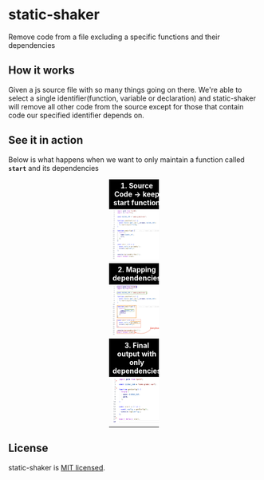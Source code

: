 # static-shaker

Remove code from a file excluding a specific functions and their dependencies

## How it works

Given a js source file with so many things going on there. We're able to select a single identifier(function, variable or declaration) and static-shaker will remove all other code from the source except for those that contain code our specified identifier depends on.

## See it in action

Below is what happens when we want to only maintain a function called **`start`** and its dependencies

<table style="max-width:100px;margin:auto"><thead>
  <tr>
    <th style="background:black;color:white">1. Source Code -> keep start function</th>
  </tr></thead>
<tbody>
  <tr>
    <td>
        <img width="400" src="https://raw.githubusercontent.com/doc-han/static-shaker/master/statics/code.png" />
    </td>
  </tr>
</tbody>
<thead>
  <tr>
    <th style="background:black;color:white">2. Mapping dependencies</th>
  </tr></thead>
<tbody>
  <tr>
    <td>
        <img width="400" src="https://raw.githubusercontent.com/doc-han/static-shaker/master/statics/code-traced.png" />
    </td>
  </tr>
</tbody>
<thead>
  <tr>
    <th style="background:black;color:white">3. Final output with only dependencies</th>
  </tr></thead>
<tbody>
  <tr>
    <td>
        <img width="400" src="https://raw.githubusercontent.com/doc-han/static-shaker/master/statics/code-final.png" />
    </td>
  </tr>
</tbody> 
</table>

## License

static-shaker is [MIT licensed](LICENSE).
